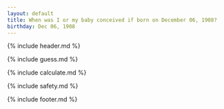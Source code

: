 ```yaml
---
layout: default
title: When was I or my baby conceived if born on December 06, 1908?
birthday: Dec 06, 1908
---
```


{% include header.md %}

{% include guess.md %}

{% include calculate.md %}

{% include safety.md %}

{% include footer.md %}




